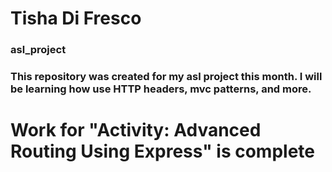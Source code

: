 # Tisha Di Fresco

### asl_project

### This repository was created for my asl project this month. I will be learning how use HTTP headers, mvc patterns, and more.

# Work for "Activity: Advanced Routing Using Express" is complete
